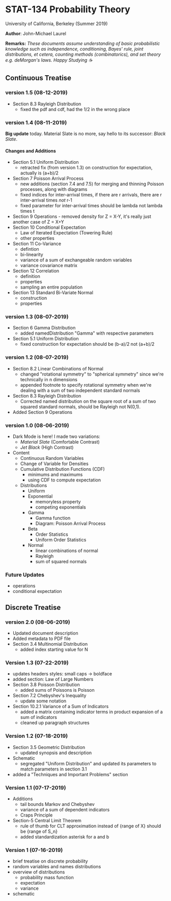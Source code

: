 # STAT-134 Probability Theory

University of California, Berkeley (Summer 2019)

**Author**: John-Michael Laurel

**Remarks:** *These documents assume understanding of basic probabilistic knowledge such as independence, conditioning, Bayes' rule, joint distributions, et cetera, counting methods (combinatorics), and set theory e.g. deMorgan's laws. Happy Studying :coffee:* 


## Continuous Treatise 


### version 1.5 (08-12-2019)
- Section 8.3 Rayleigh Distribution
	- fixed the pdf and cdf, had the 1/2 in the wrong place
	
### version 1.4 (08-11-2019)
**Big update** today. Material Slate is no more, say hello to its successor: *Black Slate*.

#### Changes and Additions
- Section 5.1 Uniform Distribution
	- retracted fix (from version 1.3) on construction for expectation, actually is (a+b)/2
- Section 7 Poisson Arrival Process
	- new additions (section 7.4 and 7.5) for merging and thinning Poisson processes, along with diagrams
	- fixed indices for inter-arrival times, if there are r arrivals, there are r inter-arrival times *not* r-1
	- fixed parameter for inter-arrival times should be lambda not lambda times t
- Section 9 Operations
		- removed density for Z = X-Y, it's really just another case of Z = X+Y
- Section 10 Conditional Expectation
	- Law of Iterated Expectation (Towering Rule)
	- other properties
- Section 11 Co-Variance
	- defintion
	- bi-linearity
	- variance of a sum of exchangeable random variables
	- variance covariance matrix
- Section 12 Correlation
	- definition 
	- properties
	- sampling an entire population
- Section 13 Standard Bi-Variate Normal
	- construction 
	- properties


### version 1.3 (08-07-2019)
- Section 6 Gamma Distribution 
	- added namedDistribution "Gamma" with respective parameters
- Section 5.1 Uniform Distribution
	- fixed construction for expectation should be (b-a)/2 not (a+b)/2

### version 1.2 (08-07-2019)
- Section 8.2 Linear Combinations of Normal
	- changed "rotational symmetry" to "spherical symmetry" since we're technically in n dimensions
	- appended footnote to specify rotational symmetry when we're dealing with a sum of two independent standard normals
- Section 8.3 Rayleigh Distribution 
	- Corrected named distribution on the square root of a sum of two squared standard normals, should be Rayleigh not N(0,1).
- Added Section 9 Operations

### version 1.0 (08-06-2019)
- Dark Mode is here! I made two variations:
	- *Material Slate* (Comfortable Contrast)
	- *Jet Black* (High Contrast)
- Content
	- Continuous Random Variables
	- Change of Variable for Densities
	- Cumulative Distribution Functions (CDF)
		- minimums and maximums
		- using CDF to compute expectation
	- Distributions
		- Uniform
		- Exponential
			- memoryless property
			- competing exponentials
		- Gamma
			- Gamma function
			- Diagram: Poisson Arrival Process
		- Beta
			- Order Statistics
			- Uniform Order Statistics
		- Normal
			- linear combinations of normal
			- Rayleigh 
			- sum of squared normals

### Future Updates
- operations
- conditional expectation


## Discrete Treatise 

### version 2.0 (08-06-2019)
- Updated document description
- Added metadata to PDF file
- Section 3.4 Multinomial Distribution
	- added index starting value for N

### Version 1.3 (07-22-2019)
- updates headers styles: small caps -> boldface
- added section: Law of Large Numbers
- Section 3.8 Poisson Distribution
	- added sums of Poissons is Poisson
- Section 7.2 Chebyshev's Inequality
	- update some notation
- Section 10.2.1 Variance of a Sum of Indicators
	- added a matrix containing indicator terms in product expansion of a sum of indicators
	- cleaned up paragraph structures

### Version 1.2 (07-18-2019)
- Section 3.5 Geometric Distribution
	- updated synopsis and description
- Schematic
	- segregated "Uniform Distribution" and updated its parameters to match parameters in section 3.1
- added a "Techniques and Important Problems" section

### Version 1.1 (07-17-2019)
- Additions
	- tail bounds Markov and Chebyshev
	- variance of a sum of dependent indicators
	- Craps Principle
- Section-5 Central Limit Theorem
	- rule of thumb for CLT approximation instead of {range of X} should be {range of S_n}
	- added standardization asterisk for a and b

### Version 1 (07-16-2019)
- brief treatise on discrete probability
- random variables and names distributions
- overview of distributions
	- probability mass function
	- expectation
	- variance
- schematic
